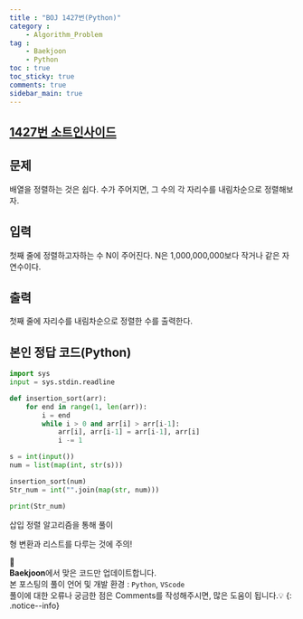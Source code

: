 ```yaml
---
title : "BOJ 1427번(Python)"
category :
    - Algorithm_Problem
tag :    
    - Baekjoon
    - Python
toc : true
toc_sticky: true
comments: true
sidebar_main: true
---
```


## [1427번 소트인사이드](https://www.acmicpc.net/problem/1427)

문제  
---  
배열을 정렬하는 것은 쉽다. 수가 주어지면, 그 수의 각 자리수를 내림차순으로 정렬해보자.

입력  
---  
첫째 줄에 정렬하고자하는 수 N이 주어진다. N은 1,000,000,000보다 작거나 같은 자연수이다.

출력  
---  
첫째 줄에 자리수를 내림차순으로 정렬한 수를 출력한다.

본인 정답 코드(Python)  
---  
```python
import sys
input = sys.stdin.readline

def insertion_sort(arr):
    for end in range(1, len(arr)):
        i = end
        while i > 0 and arr[i] > arr[i-1]:
            arr[i], arr[i-1] = arr[i-1], arr[i]
            i -= 1

s = int(input())
num = list(map(int, str(s)))

insertion_sort(num)
Str_num = int("".join(map(str, num)))

print(Str_num)
```
삽입 정렬 알고리즘을 통해 풀이

형 변환과 리스트를 다루는 것에 주의!

📣<br>
**Baekjoon**에서 맞은 코드만 업데이트합니다.<br>
본 포스팅의 풀이 언어 및 개발 환경 : `Python`, `VScode`  
풀이에 대한 오류나 궁금한 점은 Comments를 작성해주시면, 많은 도움이 됩니다.💡
{: .notice--info}